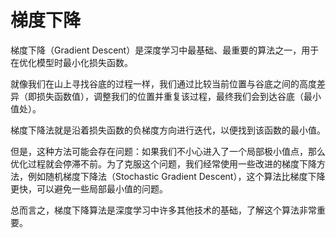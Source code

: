 # 梯度下降
梯度下降（Gradient Descent）是深度学习中最基础、最重要的算法之一，用于在优化模型时最小化损失函数。

就像我们在山上寻找谷底的过程一样，我们通过比较当前位置与谷底之间的高度差异（即损失函数值），调整我们的位置并重复该过程，最终我们会到达谷底（最小值处）。

梯度下降法就是沿着损失函数的负梯度方向进行迭代，以便找到该函数的最小值。

但是，这种方法可能会存在问题：如果我们不小心进入了一个局部极小值点，那么优化过程就会停滞不前。为了克服这个问题，我们经常使用一些改进的梯度下降方法，例如随机梯度下降法（Stochastic Gradient Descent），这个算法比梯度下降更快，可以避免一些局部最小值的问题。

总而言之，梯度下降算法是深度学习中许多其他技术的基础，了解这个算法非常重要。